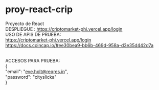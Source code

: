 # proy-react-crip
Proyecto de React
<BR>DESPLIEGUE : https://criptomarket-phi.vercel.app/login
<BR>USO DE APIS DE PRUEBA:
<BR>https://criptomarket-phi.vercel.app/login
<BR>https://docs.coincap.io/#ee30bea9-bb6b-469d-958a-d3e35d442d7a

<BR>ACCESOS PARA PRUEBA:
<BR>{
<BR>    "email": "eve.holt@reqres.in",
<BR>    "password": "cityslicka"
<BR>}
